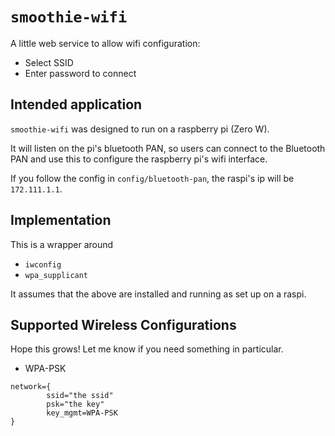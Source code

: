 # `smoothie-wifi`

A little web service to allow wifi configuration:

+ Select SSID
+ Enter password to connect

## Intended application

`smoothie-wifi` was designed to run on a raspberry pi (Zero W).

It will listen on the pi's bluetooth PAN, so users can connect to the
Bluetooth PAN and use this to configure the raspberry pi's wifi
interface.

If you follow the config in `config/bluetooth-pan`, the raspi's ip
will be `172.111.1.1`.

## Implementation

This is a wrapper around

+ `iwconfig`
+ `wpa_supplicant`

It assumes that the above are installed and running as set up on a raspi.

## Supported Wireless Configurations

Hope this grows! Let me know if you need something in particular.

+ WPA-PSK

```
network={
        ssid="the ssid"
        psk="the key"
        key_mgmt=WPA-PSK
}
```